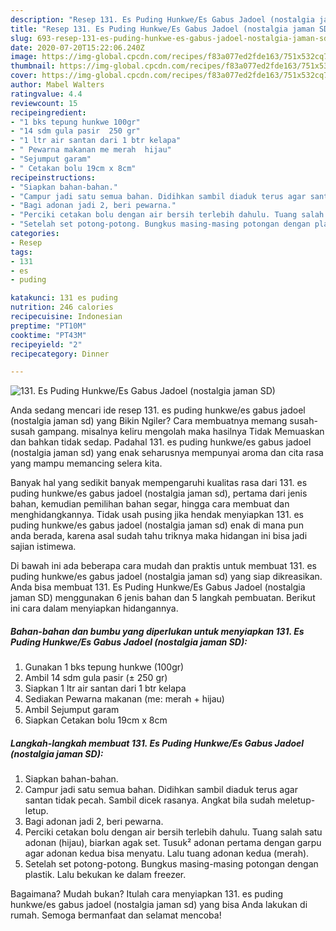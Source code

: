 ```yaml
---
description: "Resep 131. Es Puding Hunkwe/Es Gabus Jadoel (nostalgia jaman SD) | Resep Membuat 131. Es Puding Hunkwe/Es Gabus Jadoel (nostalgia jaman SD) Yang Enak Banget"
title: "Resep 131. Es Puding Hunkwe/Es Gabus Jadoel (nostalgia jaman SD) | Resep Membuat 131. Es Puding Hunkwe/Es Gabus Jadoel (nostalgia jaman SD) Yang Enak Banget"
slug: 693-resep-131-es-puding-hunkwe-es-gabus-jadoel-nostalgia-jaman-sd-resep-membuat-131-es-puding-hunkwe-es-gabus-jadoel-nostalgia-jaman-sd-yang-enak-banget
date: 2020-07-20T15:22:06.240Z
image: https://img-global.cpcdn.com/recipes/f83a077ed2fde163/751x532cq70/131-es-puding-hunkwees-gabus-jadoel-nostalgia-jaman-sd-foto-resep-utama.jpg
thumbnail: https://img-global.cpcdn.com/recipes/f83a077ed2fde163/751x532cq70/131-es-puding-hunkwees-gabus-jadoel-nostalgia-jaman-sd-foto-resep-utama.jpg
cover: https://img-global.cpcdn.com/recipes/f83a077ed2fde163/751x532cq70/131-es-puding-hunkwees-gabus-jadoel-nostalgia-jaman-sd-foto-resep-utama.jpg
author: Mabel Walters
ratingvalue: 4.4
reviewcount: 15
recipeingredient:
- "1 bks tepung hunkwe 100gr"
- "14 sdm gula pasir  250 gr"
- "1 ltr air santan dari 1 btr kelapa"
- " Pewarna makanan me merah  hijau"
- "Sejumput garam"
- " Cetakan bolu 19cm x 8cm"
recipeinstructions:
- "Siapkan bahan-bahan."
- "Campur jadi satu semua bahan. Didihkan sambil diaduk terus agar santan tidak pecah. Sambil dicek rasanya. Angkat bila sudah meletup-letup."
- "Bagi adonan jadi 2, beri pewarna."
- "Perciki cetakan bolu dengan air bersih terlebih dahulu. Tuang salah satu adonan (hijau), biarkan agak set. Tusuk² adonan pertama dengan garpu agar adonan kedua bisa menyatu. Lalu tuang adonan kedua (merah)."
- "Setelah set potong-potong. Bungkus masing-masing potongan dengan plastik. Lalu bekukan ke dalam freezer."
categories:
- Resep
tags:
- 131
- es
- puding

katakunci: 131 es puding 
nutrition: 246 calories
recipecuisine: Indonesian
preptime: "PT10M"
cooktime: "PT43M"
recipeyield: "2"
recipecategory: Dinner

---
```



![131. Es Puding Hunkwe/Es Gabus Jadoel (nostalgia jaman SD)](https://img-global.cpcdn.com/recipes/f83a077ed2fde163/751x532cq70/131-es-puding-hunkwees-gabus-jadoel-nostalgia-jaman-sd-foto-resep-utama.jpg)

Anda sedang mencari ide resep 131. es puding hunkwe/es gabus jadoel (nostalgia jaman sd) yang Bikin Ngiler? Cara membuatnya memang susah-susah gampang. misalnya keliru mengolah maka hasilnya Tidak Memuaskan dan bahkan tidak sedap. Padahal 131. es puding hunkwe/es gabus jadoel (nostalgia jaman sd) yang enak seharusnya mempunyai aroma dan cita rasa yang mampu memancing selera kita.

Banyak hal yang sedikit banyak mempengaruhi kualitas rasa dari 131. es puding hunkwe/es gabus jadoel (nostalgia jaman sd), pertama dari jenis bahan, kemudian pemilihan bahan segar, hingga cara membuat dan menghidangkannya. Tidak usah pusing jika hendak menyiapkan 131. es puding hunkwe/es gabus jadoel (nostalgia jaman sd) enak di mana pun anda berada, karena asal sudah tahu triknya maka hidangan ini bisa jadi sajian istimewa.




Di bawah ini ada beberapa cara mudah dan praktis untuk membuat 131. es puding hunkwe/es gabus jadoel (nostalgia jaman sd) yang siap dikreasikan. Anda bisa membuat 131. Es Puding Hunkwe/Es Gabus Jadoel (nostalgia jaman SD) menggunakan 6 jenis bahan dan 5 langkah pembuatan. Berikut ini cara dalam menyiapkan hidangannya.

<!--inarticleads1-->

##### Bahan-bahan dan bumbu yang diperlukan untuk menyiapkan 131. Es Puding Hunkwe/Es Gabus Jadoel (nostalgia jaman SD):

1. Gunakan 1 bks tepung hunkwe (100gr)
1. Ambil 14 sdm gula pasir (± 250 gr)
1. Siapkan 1 ltr air santan dari 1 btr kelapa
1. Sediakan  Pewarna makanan (me: merah + hijau)
1. Ambil Sejumput garam
1. Siapkan  Cetakan bolu 19cm x 8cm




<!--inarticleads2-->

##### Langkah-langkah membuat 131. Es Puding Hunkwe/Es Gabus Jadoel (nostalgia jaman SD):

1. Siapkan bahan-bahan.
1. Campur jadi satu semua bahan. Didihkan sambil diaduk terus agar santan tidak pecah. Sambil dicek rasanya. Angkat bila sudah meletup-letup.
1. Bagi adonan jadi 2, beri pewarna.
1. Perciki cetakan bolu dengan air bersih terlebih dahulu. Tuang salah satu adonan (hijau), biarkan agak set. Tusuk² adonan pertama dengan garpu agar adonan kedua bisa menyatu. Lalu tuang adonan kedua (merah).
1. Setelah set potong-potong. Bungkus masing-masing potongan dengan plastik. Lalu bekukan ke dalam freezer.




Bagaimana? Mudah bukan? Itulah cara menyiapkan 131. es puding hunkwe/es gabus jadoel (nostalgia jaman sd) yang bisa Anda lakukan di rumah. Semoga bermanfaat dan selamat mencoba!
